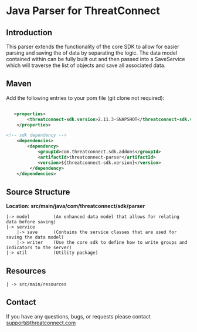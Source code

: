 # Java Parser for ThreatConnect

## Introduction
This parser extends the functionality of the core SDK to allow for easier parsing and saving the of data by separating the logic. The data model contained within can be fully built out and then passed into a SaveService which will traverse the list of objects and save all associated data.

## Maven 
Add the following entries to your pom file (git clone not required):
<br/>
```xml

   <properties>
        <threatconnect-sdk.version>2.11.3-SNAPSHOT</threatconnect-sdk.version>
    </properties>

<!-- sdk dependency -->
    <dependencies>
        <dependency>
            <groupId>com.threatconnect.sdk.addons</groupId>
            <artifactId>threatconnect-parser</artifactId>
            <version>${threatconnect-sdk.version}</version>
         </dependency>
    </dependencies>

```


## Source Structure

**Location: src/main/java/com/threatconnect/sdk/parser**

    |-> model         (An enhanced data model that allows for relating data before saving)
    |-> service
        |-> save      (Contains the service classes that are used for saving the data model)
        |-> writer    (Use the core sdk to define how to write groups and indicators to the server)
    |-> util          (Utility package)

## Resources
    | -> src/main/resources  


## Contact

If you have any questions, bugs, or requests please contact support@threatconnect.com

